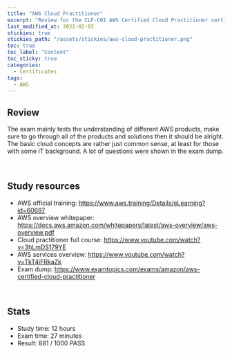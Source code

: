 ```yaml
---
title: "AWS Cloud Practitioner"
excerpt: "Review for the CLF-C01 AWS Certified Cloud Practitioner certificate"
last_modified_at: 2021-02-03
stickies: true
stickies_path: "/assets/stickies/aws-cloud-practitioner.png"
toc: true
toc_label: "Content"
toc_sticky: true
categories:
  - Certificates
tags:
  - AWS
---
```


## Review
The exam mainly tests the understanding of different AWS products, make sure to go through all of the products and solutions then it should be alright. The basic cloud concepts are rather just common sense, at least for those with some IT background. A lot of questions were shown in the exam dump.

<br>

## Study resources
- AWS official training: <https://www.aws.training/Details/eLearning?id=60697>
- AWS overview whitepaper: <https://docs.aws.amazon.com/whitepapers/latest/aws-overview/aws-overview.pdf>
- Cloud practitioner full course: <https://www.youtube.com/watch?v=3hLmDS179YE>
- AWS services overview: <https://www.youtube.com/watch?v=TkT4iFRkaZk>
- Exam dump: <https://www.examtopics.com/exams/amazon/aws-certified-cloud-practitioner>

<br>

## Stats
- Study time: 12 hours
- Exam time: 27 minutes
- Result: 881 / 1000 PASS

<br>